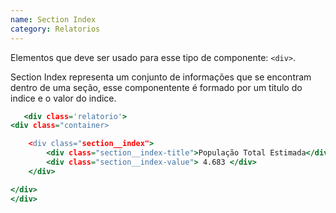 ```yaml
---
name: Section Index
category: Relatorios
---
```


Elementos que deve ser usado para esse tipo de componente: `<div>`.

Section Index representa um conjunto de informações que se encontram dentro de uma seção, esse componentente é formado por um titulo do indice e o valor do indice.

```section_index.html
   <div class='relatorio'>
<div class="container>

    <div class="section__index">
        <div class="section__index-title">População Total Estimada</div>
        <div class="section__index-value"> 4.683 </div>
    </div>

</div>
</div>
```